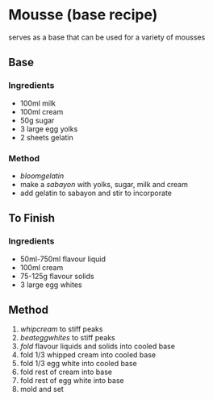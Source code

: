 # Mousse (base recipe)
serves as a base that can be used for a variety of mousses

## Base
### Ingredients
- 100ml milk
- 100ml cream
- 50g sugar
- 3 large egg yolks
- 2 sheets gelatin

### Method
- $bloom gelatin$
- make a $sabayon$ with yolks, sugar, milk and cream
- add gelatin to sabayon and stir to incorporate

## To Finish
### Ingredients
- 50ml-750ml flavour liquid
- 100ml cream
- 75-125g flavour solids
- 3 large egg whites

## Method
1. $whip cream$ to stiff peaks
2. $beat egg whites$ to stiff peaks
3. $fold$ flavour liquids and solids into cooled base 
4. fold 1/3 whipped cream into cooled base
5. fold 1/3 egg white into cooled base
6. fold rest of cream into base 
7. fold rest of egg white into base
8. mold and set
